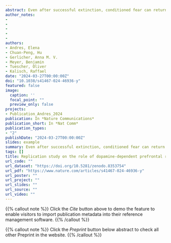 ```yaml
---
abstract: Even after successful extinction, conditioned fear can return. Strengthening the consolidation of the fear-inhibitory safety memory formed during extinction is one way to counteract return of fear. In a previous study, we found that post-extinction L-DOPA administration improved extinction memory retrieval 24 h later. Furthermore, spontaneous post-extinction reactivations of a neural activation pattern evoked in the ventromedial prefrontal cortex (vmPFC) during extinction predicted extinction memory retrieval, L-DOPA increased the number of these reactivations, and this mediated the effect of L-DOPA on extinction memory retrieval. Here, we conducted a preregistered replication study of this work in healthy male participants. We confirm that spontaneous post-extinction vmPFC reactivations predict extinction memory retrieval. This predictive effect, however, was only observed 90 min after extinction, and was not statistically significant at 45 min as in the discovery study. In contrast to our previous study, we find no evidence that L-DOPA administration significantly enhances retrieval and that this is mediated by enhancement of the number of vmPFC reactivations. However, additional non-preregistered analyses reveal a beneficial effect of L-DOPA on extinction retrieval when controlling for the trait-like stable baseline levels of salivary alpha-amylase enzymatic activity. Further, trait salivary alpha-amylase negatively predicts retrieval, and this effect is reduced by L-DOPA treatment. Importantly, the latter findings result from non-preregistered analyses and thus further investigation is needed..
author_notes:
- 
- 
- 
- 
- 
authors:
- Andres, Elena
- Chuan-Peng, Hu
- Gerlicher, Anna M. V.
- Meyer, Benjamin
- Tuescher, Oliver
- Kalisch, Raffael
date: "2024-03-27T00:00:00Z"
doi: "10.1038/s41467-024-46936-y"
featured: false
image:
  caption: ''
  focal_point: ""
  preview_only: false
projects:
- Publication_Andres_2024
publication: In *Nature Communications*
publication_short: In *Nat Comm*
publication_types: 
- "2"
publishDate: "2024-03-27T00:00:00Z"
slides: example
summary: Even after successful extinction, conditioned fear can return. Strengthening the consolidation of the fear-inhibitory safety memory formed during extinction is one way to counteract return of fear.
tags: []
title: Replication study on the role of dopamine-dependent prefrontal reactivations in human extinction memory retrieval
url_code: ""
url_dataset: "https://doi.org/10.5281/zenodo.8353754"
url_pdf: "https://www.nature.com/articles/s41467-024-46936-y"
url_poster: ""
url_project: ""
url_slides: ""
url_source: ""
url_video: ""
---
```


{{% callout note %}}
Click the _Cite_ button above to demo the feature to enable visitors to import publication metadata into their reference management software.
{{% /callout %}}

{{% callout note %}}
Click the _Preprint_ button below abstract to check all other Preprint in the website.
{{% /callout %}}
